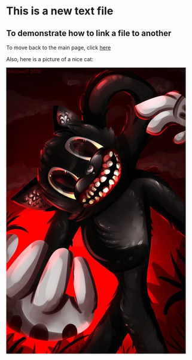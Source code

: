 # This is a new text file
## To demonstrate how to link a file to another

To move back to the main page, click [here](/readme.md)

Also, here is a picture of a nice cat: 

![This is an image](/cartoonCat.jpg)
